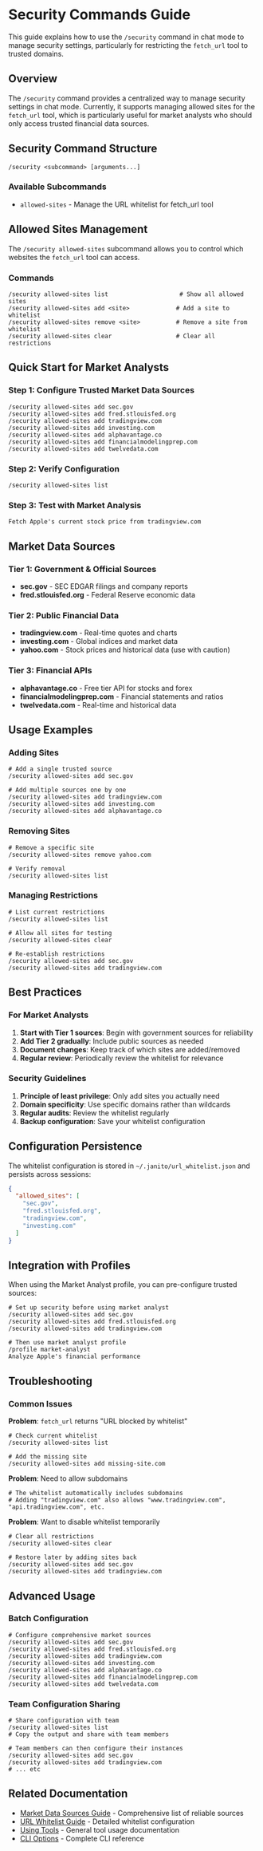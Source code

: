 # Security Commands Guide

This guide explains how to use the `/security` command in chat mode to manage security settings, particularly for restricting the `fetch_url` tool to trusted domains.

## Overview

The `/security` command provides a centralized way to manage security settings in chat mode. Currently, it supports managing allowed sites for the `fetch_url` tool, which is particularly useful for market analysts who should only access trusted financial data sources.

## Security Command Structure

```
/security <subcommand> [arguments...]
```

### Available Subcommands

- `allowed-sites` - Manage the URL whitelist for fetch_url tool

## Allowed Sites Management

The `/security allowed-sites` subcommand allows you to control which websites the `fetch_url` tool can access.

### Commands

```
/security allowed-sites list                    # Show all allowed sites
/security allowed-sites add <site>             # Add a site to whitelist
/security allowed-sites remove <site>          # Remove a site from whitelist
/security allowed-sites clear                  # Clear all restrictions
```

## Quick Start for Market Analysts

### Step 1: Configure Trusted Market Data Sources

```
/security allowed-sites add sec.gov
/security allowed-sites add fred.stlouisfed.org
/security allowed-sites add tradingview.com
/security allowed-sites add investing.com
/security allowed-sites add alphavantage.co
/security allowed-sites add financialmodelingprep.com
/security allowed-sites add twelvedata.com
```

### Step 2: Verify Configuration

```
/security allowed-sites list
```

### Step 3: Test with Market Analysis

```
Fetch Apple's current stock price from tradingview.com
```

## Market Data Sources

### Tier 1: Government & Official Sources
- **sec.gov** - SEC EDGAR filings and company reports
- **fred.stlouisfed.org** - Federal Reserve economic data

### Tier 2: Public Financial Data
- **tradingview.com** - Real-time quotes and charts
- **investing.com** - Global indices and market data
- **yahoo.com** - Stock prices and historical data (use with caution)

### Tier 3: Financial APIs
- **alphavantage.co** - Free tier API for stocks and forex
- **financialmodelingprep.com** - Financial statements and ratios
- **twelvedata.com** - Real-time and historical data

## Usage Examples

### Adding Sites

```
# Add a single trusted source
/security allowed-sites add sec.gov

# Add multiple sources one by one
/security allowed-sites add tradingview.com
/security allowed-sites add investing.com
/security allowed-sites add alphavantage.co
```

### Removing Sites

```
# Remove a specific site
/security allowed-sites remove yahoo.com

# Verify removal
/security allowed-sites list
```

### Managing Restrictions

```
# List current restrictions
/security allowed-sites list

# Allow all sites for testing
/security allowed-sites clear

# Re-establish restrictions
/security allowed-sites add sec.gov
/security allowed-sites add tradingview.com
```

## Best Practices

### For Market Analysts

1. **Start with Tier 1 sources**: Begin with government sources for reliability
2. **Add Tier 2 gradually**: Include public sources as needed
3. **Document changes**: Keep track of which sites are added/removed
4. **Regular review**: Periodically review the whitelist for relevance

### Security Guidelines

1. **Principle of least privilege**: Only add sites you actually need
2. **Domain specificity**: Use specific domains rather than wildcards
3. **Regular audits**: Review the whitelist regularly
4. **Backup configuration**: Save your whitelist configuration

## Configuration Persistence

The whitelist configuration is stored in `~/.janito/url_whitelist.json` and persists across sessions:

```json
{
  "allowed_sites": [
    "sec.gov",
    "fred.stlouisfed.org",
    "tradingview.com",
    "investing.com"
  ]
}
```

## Integration with Profiles

When using the Market Analyst profile, you can pre-configure trusted sources:

```
# Set up security before using market analyst
/security allowed-sites add sec.gov
/security allowed-sites add fred.stlouisfed.org
/security allowed-sites add tradingview.com

# Then use market analyst profile
/profile market-analyst
Analyze Apple's financial performance
```

## Troubleshooting

### Common Issues

**Problem**: `fetch_url` returns "URL blocked by whitelist"
```
# Check current whitelist
/security allowed-sites list

# Add the missing site
/security allowed-sites add missing-site.com
```

**Problem**: Need to allow subdomains
```
# The whitelist automatically includes subdomains
# Adding "tradingview.com" also allows "www.tradingview.com", "api.tradingview.com", etc.
```

**Problem**: Want to disable whitelist temporarily
```
# Clear all restrictions
/security allowed-sites clear

# Restore later by adding sites back
/security allowed-sites add sec.gov
/security allowed-sites add tradingview.com
```

## Advanced Usage

### Batch Configuration

```
# Configure comprehensive market sources
/security allowed-sites add sec.gov
/security allowed-sites add fred.stlouisfed.org
/security allowed-sites add tradingview.com
/security allowed-sites add investing.com
/security allowed-sites add alphavantage.co
/security allowed-sites add financialmodelingprep.com
/security allowed-sites add twelvedata.com
```

### Team Configuration Sharing

```
# Share configuration with team
/security allowed-sites list
# Copy the output and share with team members

# Team members can then configure their instances
/security allowed-sites add sec.gov
/security allowed-sites add tradingview.com
# ... etc
```

## Related Documentation

- [Market Data Sources Guide](market-data-sources.md) - Comprehensive list of reliable sources
- [URL Whitelist Guide](url-whitelist.md) - Detailed whitelist configuration
- [Using Tools](using_tools.md) - General tool usage documentation
- [CLI Options](../reference/cli-options.md) - Complete CLI reference